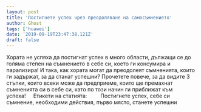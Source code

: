 ```yaml
---
layout: post
title: 'Постигнете успех чрез преодоляване на самосъмнението'
author: Ghost
tags: ['huawei']
date: '2019-09-19T23:47:38.121Z'
draft: false
---
```


Хората не успяха да постигнат успех в много области, дължащи се до голяма степен на съмнението в себе си, което ги консумира и парализира! И така, как хората могат да преодолеят съмненията, които ги задържат, за да станат успешни? Прочетете повече, за да видите 3 стъпки, които всеки може да предприеме, които ще премахнат съмненията си в себе си, като по този начин ги приближат към успеха!     Етикети на статията:         Постигнете успех, себе си съмнение, необходими действия, първо място, станете успешни
